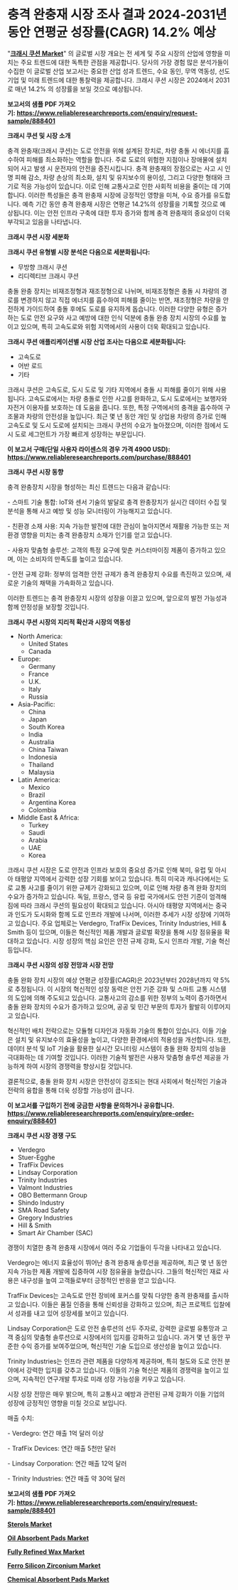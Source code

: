 <p><h1>충격 완충재 시장 조사 결과 2024-2031년 동안 연평균 성장률(CAGR) 14.2% 예상</h1></p><p>"<strong><a href="https://www.reliableresearchreports.com/crash-cushions-r888401?utm_campaign=105&utm_medium=7&utm_source=Github&utm_content=ia&utm_term=16122024&utm_id=crash-cushions">크래시 쿠션 Market</a></strong>" 의 글로벌 시장 개요는 전 세계 및 주요 시장의 산업에 영향을 미치는 주요 트렌드에 대한 독특한 관점을 제공합니다. 당사의 가장 경험 많은 분석가들이 수집한 이 글로벌 산업 보고서는 중요한 산업 성과 트렌드, 수요 동인, 무역 역동성, 선도 기업 및 미래 트렌드에 대한 통찰력을 제공합니다. 크래시 쿠션 시장은 2024에서 2031로 매년 14.2% 의 성장률을 보일 것으로 예상됩니다.&nbsp;</p>
<p><strong>보고서의 샘플 PDF 가져오기:&nbsp;<a href="https://www.reliableresearchreports.com/enquiry/request-sample/888401?utm_campaign=105&utm_medium=7&utm_source=Github&utm_content=ia&utm_term=16122024&utm_id=crash-cushions">https://www.reliableresearchreports.com/enquiry/request-sample/888401</a></strong></p>
<p><strong>크래시 쿠션 및 시장 소개</strong></p>
<p><p>충격 완충재(크래시 쿠션)는 도로 안전을 위해 설계된 장치로, 차량 충돌 시 에너지를 흡수하여 피해를 최소화하는 역할을 합니다. 주로 도로의 위험한 지점이나 장애물에 설치되어 사고 발생 시 운전자의 안전을 증진시킵니다. 충격 완충재의 장점으로는 사고 시 인명 피해 감소, 차량 손상의 최소화, 설치 및 유지보수의 용이성, 그리고 다양한 형태와 크기로 적응 가능성이 있습니다. 이로 인해 교통사고로 인한 사회적 비용을 줄이는 데 기여합니다. 이러한 특성들은 충격 완충재 시장에 긍정적인 영향을 미쳐, 수요 증가를 유도합니다. 예측 기간 동안 충격 완충재 시장은 연평균 14.2%의 성장률을 기록할 것으로 예상됩니다. 이는 안전 인프라 구축에 대한 투자 증가와 함께 충격 완충재의 중요성이 더욱 부각되고 있음을 나타냅니다.</p></p>
<p><strong>크래시 쿠션 시장 세분화</strong></p>
<p><strong>크래시 쿠션 유형별 시장 분석은 다음으로 세분화됩니다:</strong></p>
<p><ul><li>무방향 크래시 쿠션</li><li>리디렉티브 크래시 쿠션</li></ul></p>
<p><p>충돌 완충 장치는 비재조정형과 재조정형으로 나뉘며, 비재조정형은 충돌 시 차량의 경로를 변경하지 않고 직접 에너지를 흡수하여 피해를 줄이는 반면, 재조정형은 차량을 안전하게 가이드하여 충돌 후에도 도로를 유지하게 돕습니다. 이러한 다양한 유형은 증가하는 도로 안전 요구와 사고 예방에 대한 인식 덕분에 충돌 완충 장치 시장의 수요를 높이고 있으며, 특히 고속도로와 위험 지역에서의 사용이 더욱 확대되고 있습니다.</p></p>
<p><strong>크래시 쿠션 애플리케이션별 시장 산업 조사는 다음으로 세분화됩니다:</strong></p>
<p><ul><li>고속도로</li><li>어반 로드</li><li>기타</li></ul></p>
<p><p>크래시 쿠션은 고속도로, 도시 도로 및 기타 지역에서 충돌 시 피해를 줄이기 위해 사용됩니다. 고속도로에서는 차량 충돌로 인한 사고를 완화하고, 도시 도로에서는 보행자와 자전거 이용자를 보호하는 데 도움을 줍니다. 또한, 특정 구역에서의 충격을 흡수하여 구조물과 차량의 안전성을 높입니다. 최근 몇 년 동안 개인 및 상업용 차량의 증가로 인해 고속도로 및 도시 도로에 설치되는 크래시 쿠션의 수요가 높아졌으며, 이러한 점에서 도시 도로 세그먼트가 가장 빠르게 성장하는 부문입니다.</p></p>
<p><strong>이 보고서 구매(단일 사용자 라이센스의 경우 가격 4900 USD): <a href="https://www.reliableresearchreports.com/purchase/888401?utm_campaign=105&utm_medium=7&utm_source=Github&utm_content=ia&utm_term=16122024&utm_id=crash-cushions">https://www.reliableresearchreports.com/purchase/888401</a></strong></p>
<p><strong>크래시 쿠션 시장 동향</strong></p>
<p><p>충격 완충장치 시장을 형성하는 최신 트렌드는 다음과 같습니다:</p><p>- 스마트 기술 통합: IoT와 센서 기술의 발달로 충격 완충장치가 실시간 데이터 수집 및 분석을 통해 사고 예방 및 성능 모니터링이 가능해지고 있습니다.</p><p>- 친환경 소재 사용: 지속 가능한 발전에 대한 관심이 높아지면서 재활용 가능한 또는 저환경 영향을 미치는 충격 완충장치 소재가 인기를 얻고 있습니다.</p><p>- 사용자 맞춤형 솔루션: 고객의 특정 요구에 맞춘 커스터마이징 제품이 증가하고 있으며, 이는 소비자의 만족도를 높이고 있습니다.</p><p>- 안전 규제 강화: 정부의 엄격한 안전 규제가 충격 완충장치 수요를 촉진하고 있으며, 새로운 기술의 채택을 가속화하고 있습니다.</p><p>이러한 트렌드는 충격 완충장치 시장의 성장을 이끌고 있으며, 앞으로의 발전 가능성과 함께 안정성을 보장할 것입니다.</p></p>
<p><strong>크래시 쿠션 시장의 지리적 확산과 시장의 역동성</strong></p>
<p><ul>
    <li>
        North America:
        <ul>
            <li>United States</li>
            <li>Canada</li>
        </ul>
    </li>
    <li>
        Europe:
        <ul>
            <li>Germany</li>
            <li>France</li>
            <li>U.K.</li>
            <li>Italy</li>
            <li>Russia</li>
        </ul>
    </li>
    <li>
        Asia-Pacific:
        <ul>
            <li>China</li>
            <li>Japan</li>
            <li>South Korea</li>
            <li>India</li>
            <li>Australia</li>
            <li>China Taiwan</li>
            <li>Indonesia</li>
            <li>Thailand</li>
            <li>Malaysia</li>
        </ul>
    </li>
    <li>
        Latin America:
        <ul>
            <li>Mexico</li>
            <li>Brazil</li>
            <li>Argentina Korea</li>
            <li>Colombia</li>
        </ul>
    </li>
    <li>
        Middle East & Africa:
        <ul>
            <li>Turkey</li>
            <li>Saudi</li>
            <li>Arabia</li>
            <li>UAE</li>
            <li>Korea</li>
        </ul>
    </li>
    </ul></p>
<p><p>크래시 쿠션 시장은 도로 안전과 인프라 보호의 중요성 증가로 인해 북미, 유럽 및 아시아 태평양 지역에서 강력한 성장 기회를 보이고 있습니다. 특히 미국과 캐나다에서는 도로 교통 사고를 줄이기 위한 규제가 강화되고 있으며, 이로 인해 차량 충격 완화 장치의 수요가 증가하고 있습니다. 독일, 프랑스, 영국 등 유럽 국가에서도 안전 기준이 엄격해짐에 따라 크래시 쿠션의 필요성이 확대되고 있습니다. 아시아 태평양 지역에서는 중국과 인도가 도시화와 함께 도로 인프라 개발에 나서며, 이러한 추세가 시장 성장에 기여하고 있습니다. 주요 업체로는 Verdegro, TrafFix Devices, Trinity Industries, Hill & Smith 등이 있으며, 이들은 혁신적인 제품 개발과 글로벌 확장을 통해 시장 점유율을 확대하고 있습니다. 시장 성장의 핵심 요인은 안전 규제 강화, 도시 인프라 개발, 기술 혁신 등입니다.</p></p>
<p><strong>크래시 쿠션 시장의 성장 전망과 시장 전망</strong></p>
<p><p>충돌 완화 장치 시장의 예상 연평균 성장률(CAGR)은 2023년부터 2028년까지 약 5%로 추정됩니다. 이 시장의 혁신적인 성장 동력은 안전 기준 강화 및 스마트 교통 시스템의 도입에 의해 주도되고 있습니다. 교통사고의 감소를 위한 정부의 노력이 증가하면서 충돌 완화 장치의 수요가 증가하고 있으며, 공공 및 민간 부문의 투자가 활발히 이루어지고 있습니다.</p><p>혁신적인 배치 전략으로는 모듈형 디자인과 자동화 기술의 통합이 있습니다. 이들 기술은 설치 및 유지보수의 효율성을 높이고, 다양한 환경에서의 적용성을 개선합니다. 또한, 데이터 분석 및 IoT 기술을 활용한 실시간 모니터링 시스템이 충돌 완화 장치의 성능을 극대화하는 데 기여할 것입니다. 이러한 기술적 발전은 사용자 맞춤형 솔루션 제공을 가능하게 하여 시장의 경쟁력을 향상시킬 것입니다.</p><p>결론적으로, 충돌 완화 장치 시장은 안전성이 강조되는 현대 사회에서 혁신적인 기술과 전략의 융합을 통해 더욱 성장할 가능성이 큽니다.</p></p>
<p><strong>이 보고서를 구입하기 전에 궁금한 사항을 문의하거나 공유합니다. <a href="https://www.reliableresearchreports.com/enquiry/pre-order-enquiry/888401?utm_campaign=105&utm_medium=7&utm_source=Github&utm_content=ia&utm_term=16122024&utm_id=crash-cushions">https://www.reliableresearchreports.com/enquiry/pre-order-enquiry/888401</a></strong></p>
<p><strong>크래시 쿠션 시장 경쟁 구도</strong></p>
<p><ul><li>Verdegro</li><li>Stuer-Egghe</li><li>TrafFix Devices</li><li>Lindsay Corporation</li><li>Trinity Industries</li><li>Valmont Industries</li><li>OBO Bettermann Group</li><li>Shindo Industry</li><li>SMA Road Safety</li><li>Gregory Industries</li><li>Hill & Smith</li><li>Smart Air Chamber (SAC)</li></ul></p>
<p><p>경쟁이 치열한 충격 완충재 시장에서 여러 주요 기업들이 두각을 나타내고 있습니다. </p><p>Verdegro는 에너지 효율성이 뛰어난 충격 완충재 솔루션을 제공하며, 최근 몇 년 동안 지속 가능한 제품 개발에 집중하여 시장 점유율을 늘렸습니다. 그들의 혁신적인 재료 사용은 내구성을 높여 고객들로부터 긍정적인 반응을 얻고 있습니다.</p><p>TrafFix Devices는 고속도로 안전 장비에 포커스를 맞춰 다양한 충격 완충재를 출시하고 있습니다. 이들은 품질 인증을 통해 신뢰성을 강화하고 있으며, 최근 프로젝트 입찰에서 성과를 내고 있어 성장세를 보이고 있습니다.</p><p>Lindsay Corporation은 도로 안전 솔루션의 선두 주자로, 강력한 글로벌 유통망과 고객 중심의 맞춤형 솔루션으로 시장에서의 입지를 강화하고 있습니다. 과거 몇 년 동안 꾸준한 수익 증가를 보여주었으며, 혁신적인 기술 도입으로 생산성을 높이고 있습니다.</p><p>Trinity Industries는 인프라 관련 제품을 다양하게 제공하며, 특히 철도와 도로 안전 분야에서 강력한 입지를 갖추고 있습니다. 이들의 기술 혁신은 제품의 경쟁력을 높이고 있으며, 지속적인 연구개발 투자로 미래 성장 가능성을 키우고 있습니다.</p><p>시장 성장 전망은 매우 밝으며, 특히 교통사고 예방과 관련된 규제 강화가 이들 기업의 성장에 긍정적인 영향을 미칠 것으로 보입니다. </p><p>매출 수치:</p><p>- Verdegro: 연간 매출 1억 달러 이상</p><p>- TrafFix Devices: 연간 매출 5천만 달러</p><p>- Lindsay Corporation: 연간 매출 12억 달러</p><p>- Trinity Industries: 연간 매출 약 30억 달러</p></p>
<p><strong>보고서의 샘플 PDF 가져오기:&nbsp;<a href="https://www.reliableresearchreports.com/enquiry/request-sample/888401?utm_campaign=105&utm_medium=7&utm_source=Github&utm_content=ia&utm_term=16122024&utm_id=crash-cushions">https://www.reliableresearchreports.com/enquiry/request-sample/888401</a></strong></p>
<p><strong><p><a href="https://www.linkedin.com/pulse/p-factrackr-ho6he?utm_campaign=105&utm_medium=7&utm_source=Github&utm_content=ia&utm_term=16122024&utm_id=crash-cushions">Sterols Market</a></p><p><a href="https://www.linkedin.com/pulse/assessment-oil-absorbent-pads-market-current-landscape-future-nzlgc?utm_campaign=105&utm_medium=7&utm_source=Github&utm_content=ia&utm_term=16122024&utm_id=crash-cushions">Oil Absorbent Pads Market</a></p><p><a href="https://www.linkedin.com/pulse/key-trends-driving-growth-fully-refined-wax-market-107-cagr-9vogc?utm_campaign=105&utm_medium=7&utm_source=Github&utm_content=ia&utm_term=16122024&utm_id=crash-cushions">Fully Refined Wax Market</a></p><p><a href="https://www.linkedin.com/pulse/ferro-silicon-zirconium-market-size-forecast-2024-2031-anticipated-zcpbc?utm_campaign=105&utm_medium=7&utm_source=Github&utm_content=ia&utm_term=16122024&utm_id=crash-cushions">Ferro Silicon Zirconium Market</a></p><p><a href="https://www.linkedin.com/pulse/investing-chemical-absorbent-pads-market-trends-leading-products-uuofc?utm_campaign=105&utm_medium=7&utm_source=Github&utm_content=ia&utm_term=16122024&utm_id=crash-cushions">Chemical Absorbent Pads Market</a></p></strong></p>
<p></p>